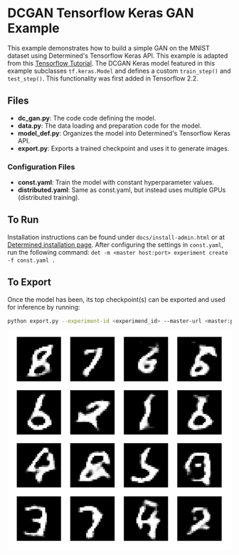 # DCGAN Tensorflow Keras GAN Example

This example demonstrates how to build a simple GAN on the MNIST dataset using
Determined's Tensorflow Keras API. This example is adapted from this [Tensorflow Tutorial](https://www.tensorflow.org/tutorials/generative/dcgan).
The DCGAN Keras model featured in this example subclasses `tf.keras.Model` and defines
a custom `train_step()` and `test_step()`. This functionality was first added in Tensorflow 2.2.

## Files
* **dc_gan.py**: The code code defining the model.
* **data.py**: The data loading and preparation code for the model.
* **model_def.py**: Organizes the model into Determined's Tensorflow Keras API.
* **export.py**: Exports a trained checkpoint and uses it to generate images.


### Configuration Files
* **const.yaml**: Train the model with constant hyperparameter values.
* **distributed.yaml**: Same as const.yaml, but instead uses multiple GPUs (distributed training).

## To Run
Installation instructions can be found under `docs/install-admin.html` or at [Determined installation page](https://docs.determined.ai/latest/index.html).
After configuring the settings in `const.yaml`, run the following command: `det -m <master host:port> experiment create -f const.yaml . `

## To Export
Once the model has been, its top checkpoint(s) can be exported and used for inference by running:
```bash
python export.py --experiment-id <experimend_id> --master-url <master:port>
```

![Generate Images](./images/dcgan_inference_example.png)